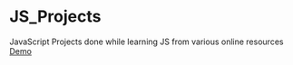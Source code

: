 # JS_Projects
JavaScript Projects done while learning JS from various online resources
<a href="https://github.com/SG75/JS_Projects/blob/main/index.html" target="_blank">Demo</a>
